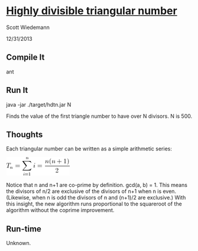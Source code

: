 # [Highly divisible triangular number](http://projecteuler.net/problem=12)
Scott Wiedemann

12/31/2013

## Compile It
ant


## Run It
java -jar ./target/hdtn.jar N

Finds the value of the first triangle number to have over N divisors.  N is 500. 

## Thoughts

Each triangular number can be written as a simple arithmetic series: 

![triangular_number](lib/triangular_number.png)


Notice that n and n+1 are co-prime by definition. gcd(a, b) = 1.  This means the divisors of n/2 are exclusive of the divisors of n+1 when n is even.  (Likewise, when n is odd the divisors of n and (n+1)/2 are exclusive.)  With this insight, the new algorithm runs proportional to the squareroot of the algorithm without the coprime improvement.

## Run-time
Unknown.
